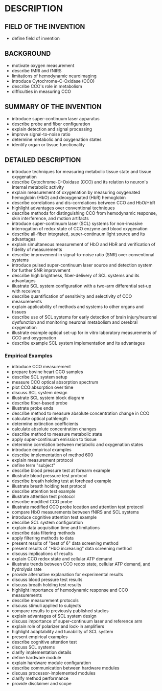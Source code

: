 # DESCRIPTION

## FIELD OF THE INVENTION

- define field of invention

## BACKGROUND

- motivate oxygen measurement
- describe fMRI and fNIRS
- limitations of hemodynamic neuroimaging
- introduce Cytochrome-C-Oxidase (CCO)
- describe CCO's role in metabolism
- difficulties in measuring CCO

## SUMMARY OF THE INVENTION

- introduce super-continuum laser apparatus
- describe probe and fiber configuration
- explain detection and signal processing
- improve signal-to-noise ratio
- determine metabolic and oxygenation states
- identify organ or tissue functionality

## DETAILED DESCRIPTION

- introduce techniques for measuring metabolic tissue state and tissue oxygenation
- describe Cytochrome-C-Oxidase (CCO) and its relation to neuron's internal metabolic activity
- explain measurement of oxygenation by measuring oxygenated hemoglobin (HbO) and deoxygenated (HbR) hemoglobin
- describe correlations and dis-correlations between CCO and HbO/HbR
- highlight advantages over conventional techniques
- describe methods for distinguishing CCO from hemodynamic response, skin interference, and motion artifacts
- introduce super-continuum laser (SCL) systems for non-invasive interrogation of redox state of CCO enzyme and blood oxygenation
- describe all-fiber integrated, super-continuum light source and its advantages
- explain simultaneous measurement of HbO and HbR and verification of fidelity of measurements
- describe improvement in signal-to-noise ratio (SNR) over conventional systems
- introduce pulsed super-continuum laser source and detection system for further SNR improvement
- describe high brightness, fiber-delivery of SCL systems and its advantages
- illustrate SCL system configuration with a two-arm differential set-up with receivers
- describe quantification of sensitivity and selectivity of CCO measurements
- explain applicability of methods and systems to other organs and tissues
- describe use of SCL systems for early detection of brain injury/neuronal dysfunction and monitoring neuronal metabolism and cerebral oxygenation
- illustrate example optical set-up for in vitro laboratory measurements of CCO and oxygenation
- describe example SCL system implementation and its advantages

### Empirical Examples

- introduce CCO measurement
- prepare bovine heart CCO samples
- describe SCL system setup
- measure CCO optical absorption spectrum
- plot CCO absorption over time
- discuss SCL system design
- illustrate SCL system block diagram
- describe fiber-based probe
- illustrate probe ends
- describe method to measure absolute concentration change in CCO
- calculate optical pathlength
- determine extinction coefficients
- calculate absolute concentration changes
- describe method to measure metabolic state
- apply super-continuum emission to tissue
- determine correlation between metabolic and oxygenation states
- introduce empirical examples
- describe implementation of method 600
- explain measurement protocol
- define term "subject"
- describe blood pressure test at forearm example
- illustrate blood pressure test protocol
- describe breath holding test at forehead example
- illustrate breath holding test protocol
- describe attention test example
- illustrate attention test protocol
- describe modified CCO probe
- illustrate modified CCO probe location and attention test protocol
- compare HbO measurements between fNIRS and SCL systems
- introduce cognitive attention test example
- describe SCL system configuration
- explain data acquisition time and limitations
- describe data filtering methods
- apply filtering methods to data
- present results of "best of 6" data screening method
- present results of "HbO increasing" data screening method
- discuss implications of results
- explain CCO redox state and cellular ATP demand
- illustrate trends between CCO redox state, cellular ATP demand, and hydrolysis rate
- provide alternative explanation for experimental results
- discuss blood pressure test results
- discuss breath holding test results
- highlight importance of hemodynamic response and CCO measurements
- describe measurement protocols
- discuss stimuli applied to subjects
- compare results to previously published studies
- explain advantages of SCL system design
- discuss importance of super-continuum laser and reference arm
- explain role of polarizer and lock-in amplifiers
- highlight adaptability and tunability of SCL system
- present empirical examples
- describe cognitive attention test
- discuss SCL systems
- clarify implementation details
- define hardware module
- explain hardware module configuration
- describe communication between hardware modules
- discuss processor-implemented modules
- clarify method performance
- provide disclaimer and scope

